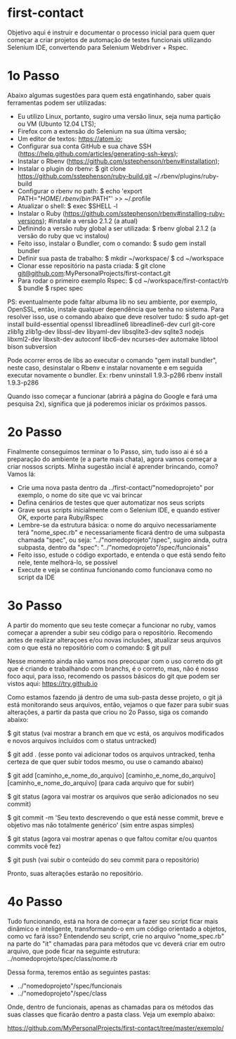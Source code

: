 first-contact
=============

Objetivo aqui é instruir e documentar o processo inicial para quem quer começar a criar projetos de automação de testes funcionais utilizando Selenium IDE, convertendo para Selenium Webdriver + Rspec.

1o Passo
========

Abaixo algumas sugestões para quem está engatinhando, saber quais ferramentas podem ser utilizadas:

- Eu utilizo Linux, portanto, sugiro uma versão linux, seja numa partição ou VM (Ubunto 12.04 LTS);
- Firefox com a extensão do Selenium na sua última versão;
- Um editor de textos: https://atom.io;
- Configurar sua conta GitHub e sua chave SSH (https://help.github.com/articles/generating-ssh-keys);
- Instalar o Rbenv (https://github.com/sstephenson/rbenv#installation);
- Instalar o plugin do rbenv:
	$ git clone https://github.com/sstephenson/ruby-build.git ~/.rbenv/plugins/ruby-build
- Configurar o rbenv no path:
	$ echo 'export PATH="$HOME/.rbenv/bin:$PATH"' >> ~/.profile
- Atualizar o shell:
	$ exec $SHELL -l
- Instalar o Ruby (https://github.com/sstephenson/rbenv#installing-ruby-versions); #instale a versão 2.1.2 (a atual)
- Definindo a versão ruby global a ser utilizada:
	$ rbenv global 2.1.2 (a versão do ruby que vc instalou)
- Feito isso, instalar o Bundler, com o comando:
	$ sudo gem install bundler
- Definir sua pasta de trabalho:
	$ mkdir ~/workspace/
	$ cd ~/workspace
- Clonar esse repositório na pasta criada:
	$ git clone git@github.com:MyPersonalProjects/first-contact.git
- Para rodar o primeiro exemplo Rspec:
	$ cd ~/workspace/first-contact/rb
	$ bundle
	$ rspec spec

PS: eventualmente pode faltar albuma lib no seu ambiente, por exemplo, OpenSSL, então, instale qualquer dependência que tenha no sistema. Para resolver isso, use o comando abaixo que deve resolver tudo:
$ sudo apt-get install build-essential openssl libreadline6 libreadline6-dev curl git-core zlib1g zlib1g-dev libssl-dev libyaml-dev libsqlite3-dev sqlite3 nodejs libxml2-dev libxslt-dev autoconf libc6-dev ncurses-dev automake libtool bison subversion

Pode ocorrer erros de libs ao executar o comando "gem install bundler", neste caso, desinstalar o Rbenv e instalar novamente e em seguida executar novamente o bundler.
Ex:	rbenv uninstall 1.9.3-p286
	rbenv install 1.9.3-p286

Quando isso começar a funcionar (abrirá a página do Google e fará uma pesquisa 2x), significa que já poderemos iniciar os próximos passos.

2o Passo
========

Finalmente conseguimos terminar o 1o Passo, sim, tudo isso ai é só a preparação do ambiente (e a parte mais chata), agora vamos começar a criar nossos scripts. Minha sugestão incial é aprender brincando, como? Vamos lá:
- Crie uma nova pasta dentro da ../first-contact/"nomedoprojeto" por exemplo, o nome do site que vc vai brincar
- Defina cenários de testes que quer automatizar nos seus scripts
- Grave seus scripts inicialmente com o Selenium IDE, e quando estiver OK, exporte para Ruby/Rspec
- Lembre-se da estrutura básica: o nome do arquivo necessariamente terá "nome_spec.rb" e necessariamente ficará dentro de uma subpasta chamada "spec", ou seja: "../"nomedoprojeto"/spec", sugiro ainda, outra subpasta, dentro da "spec": "../"nomedoprojeto"/spec/funcionais"
- Feito isso, estude o código exportado, e entenda o que está sendo feito nele, tente melhorá-lo, se possível
- Execute e veja se continua funcionando como funcionava como no script da IDE

3o Passo
========

A partir do momento que seu teste começar a funcionar no ruby, vamos começar a aprender a subir seu código para o repositório. Recomendo antes de realizar alteraçoes e/ou novas inclusões, atualizar seus arquivos com o que está no repositório com o comando: $ git pull

Nesse momento ainda não vamos nos preocupar com o uso correto do git que é criando e trabalhando com branchs, é o correto, mas, não é nosso foco aqui, para isso, recomendo os passos básicos do git que podem ser vistos aqui: https://try.github.io

Como estamos fazendo já dentro de uma sub-pasta desse projeto, o git já está monitorando seus arquivos, então, vejamos o que fazer para subir suas alterações, a partir da pasta que criou no 2o Passo, siga os comando abaixo:

$ git status (vai mostrar a branch em que vc está, os arquivos modificados e novos arquivos incluídos com o status untracked)

$ git add . (esse ponto vai adicionar todos os arquivos untracked, tenha certeza de que quer subir todos mesmo, ou use o camando abaixo)

$ git add [caminho_e_nome_do_arquivo] [caminho_e_nome_do_arquivo] [caminho_e_nome_do_arquivo] (para cada arquivo que for subir)

$ git status (agora vai mostrar os arquivos que serão adicionados no seu commit)

$ git commit -m 'Seu texto descrevendo o que está nesse commit, breve e objetivo mas não totalmente genérico' (sim entre aspas simples)

$ git status (agora vai mostrar apenas o que faltou comitar e/ou quantos commits você fez)

$ git push (vai subir o conteúdo do seu commit para o repositório)

Pronto, suas alterações estarão no repositório.

4o Passo
========

Tudo funcionando, está na hora de começar a fazer seu script ficar mais dinâmico e inteligente, transformando-o em um código orientado a objetos, como vc fará isso? Entendendo seu script, crie no arquivo "nome_spec.rb" na parte do "it" chamadas para para métodos que vc deverá criar em outro arquivo, que pode ficar na seguinte estrutura: ../nomedoprojeto/spec/class/nome.rb

Dessa forma, teremos então as seguintes pastas:
- ../"nomedoprojeto"/spec/funcionais
- ../"nomedoprojeto"/spec/class

Onde, dentro de funcionais, apenas as chamadas para os métodos das suas classes que ficarão dentro a pasta class. Veja um exemplo abaixo:

https://github.com/MyPersonalProjects/first-contact/tree/master/exemplo/
